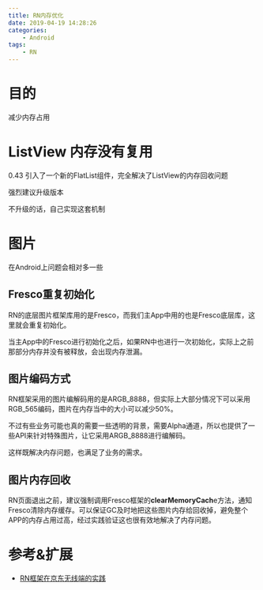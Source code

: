 ```yaml
---
title: RN内存优化
date: 2019-04-19 14:28:26
categories:
	- Android
tags:
	- RN
---
```


# 目的

减少内存占用

# ListView 内存没有复用

0.43 引入了一个新的FlatList组件，完全解决了ListView的内存回收问题

强烈建议升级版本

不升级的话，自己实现这套机制

# 图片

在Android上问题会相对多一些

## Fresco重复初始化

RN的底层图片框架库用的是Fresco，而我们主App中用的也是Fresco底层库，这里就会重复初始化。

当主App中的Fresco进行初始化之后，如果RN中也进行一次初始化，实际上之前那部分内存并没有被释放，会出现内存泄漏。

## 图片编码方式

RN框架采用的图片编解码用的是ARGB_8888，但实际上大部分情况下可以采用RGB_565编码，图片在内存当中的大小可以减少50%。

不过有些业务可能也真的需要一些透明的背景，需要Alpha通道，所以也提供了一些API来针对特殊图片，让它采用ARGB_8888进行编解码。

这样既解决内存问题，也满足了业务的需求。

## 图片内存回收

RN页面退出之前，建议强制调用Fresco框架的**clearMemoryCach**e方法，通知Fresco清除内存缓存。可以保证GC及时地把这些图片内存给回收掉，避免整个APP的内存占用过高，经过实践验证这也很有效地解决了内存问题。

# 参考&扩展

- [RN框架在京东无线端的实践](https://www.jqhtml.com/34513.html)